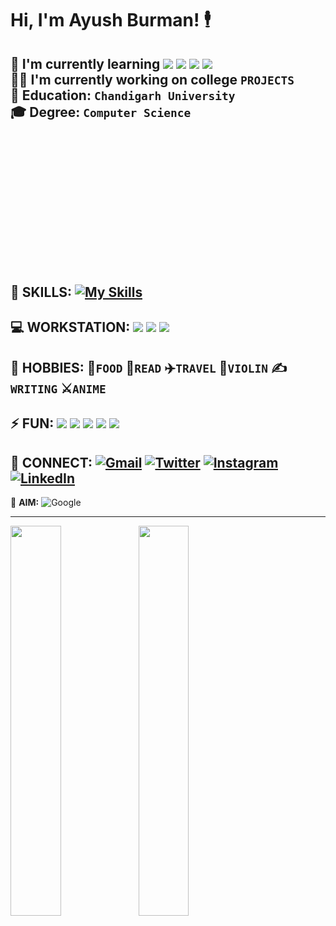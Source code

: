 Hi, I'm **Ayush Burman!** :business_suit_levitating:
====================================================

:memo: I'm currently learning <img src="https://img.shields.io/badge/React-20232A?style=for-the-badge&logo=react&logoColor=61DAFB"/>
<img src="https://img.shields.io/badge/Angular-DD0031?style=for-the-badge&logo=angular&logoColor=white"/>
<img src="https://img.shields.io/badge/Flask-000000?style=for-the-badge&logo=flask&logoColor=white"/>
<img src="https://img.shields.io/badge/TensorFlow-FF6F00?style=for-the-badge&logo=tensorflow&logoColor=white"/>
<br>:man_technologist: I'm currently working on college `PROJECTS`<br>
:school: **Education:** `Chandigarh University`<br>
:mortar_board: **Degree:** `Computer Science`
-------------------------------------------------
:rocket: **SKILLS:** [![My Skills](https://skillicons.dev/icons?i=python,java,typescript,javascript,css,html,cpp,c,git,github,bash,linux,mysql)](https://skillicons.dev)
<svg width="246" height="246" viewBox="0 0 0 256" fill="none" xmlns="http://www.w3.org/2000/svg">
<rect width="246" height="246" rx="60" fill="#242938"/>
<path d="M124.228 229L90.623 208.89V90.31L40 120.459L40.123 75.545L124.228 26V229ZM131.784 26V229L165.393 208.89V151.781L190.763 166.895L190.612 127.833L165.393 112.988V90.31L216 120.459L215.878 75.545L131.784 26Z" fill="#FF6F00"/>
</svg>
-------------------------------------------------
:computer: **WORKSTATION:** <img src="https://img.shields.io/badge/Visual_Studio_Code-0078D4?style=for-the-badge&logo=visual%20studio%20code&logoColor=white"/>
<img src="https://img.shields.io/badge/Windows-DELL_vostro-0078D6?style=for-the-badge&logo=windows&logoColor=white"/>
<img src="https://img.shields.io/badge/replit-667881?style=for-the-badge&logo=replit&logoColor=white"/>
-------------------------------------------------
👻 **HOBBIES:** **🍕`FOOD`** **📖`READ`** **✈️`TRAVEL`** **🎻`VIOLIN`** **✍️`WRITING`** **⚔️`ANIME`**
-------------------------------------------------

:zap: **FUN:**  <img src="https://img.shields.io/badge/Spotify-1ED760?&style=for-the-badge&logo=spotify&logoColor=white"/>
 <img src="https://img.shields.io/badge/YouTube-FF0000?style=for-the-badge&logo=youtube&logoColor=white"/>
  <img src="https://img.shields.io/badge/Netflix-E50914?style=for-the-badge&logo=netflix&logoColor=white"/>
  <img src="https://img.shields.io/badge/Instagram-E4405F?style=for-the-badge&logo=instagram&logoColor=white"/>
   <img src="https://img.shields.io/badge/Amazon%20Prime-00A8E1?style=for-the-badge&logo=netflix&logoColor=white"/>
-------------------------------------------------
🤝 **CONNECT:** [![Gmail](https://img.shields.io/badge/-Gmail-red?style=for-the-badge&logo=gmail&logoColor=white)](mailto:ayushburman128@gmail.com)
[![Twitter](https://img.shields.io/badge/-Twitter-blue?style=for-the-badge&logo=twitter&logoColor=white)](https://twitter.com/@ayushburman128)
[![Instagram](https://img.shields.io/badge/Instagram-%23E4405F.svg?&style=for-the-badge&logo=Instagram&logoColor=white)](https://www.instagram.com/ayushburman/)
[![LinkedIn](https://img.shields.io/badge/LinkedIn-%230077B5.svg?&style=for-the-badge&logo=LinkedIn&logoColor=white)](https://www.linkedin.com/in/in/ayush-burman-47ba331a6/)
-------------------------------------------------
🎯 **AIM:** ![Google](https://img.shields.io/badge/Google-%23DB4437.svg?&style=for-the-badge&logo=Google&logoColor=white)

-------------------------------------------------
<img align="left" width = "40%" src="https://github-readme-stats.vercel.app/api?username=AyushBurman&show_icons=true&theme=radical"/>
<img align="left" width = "40%" src="https://github-readme-stats.vercel.app/api/top-langs/?username=Ayushburman&theme=blue-green"/>




